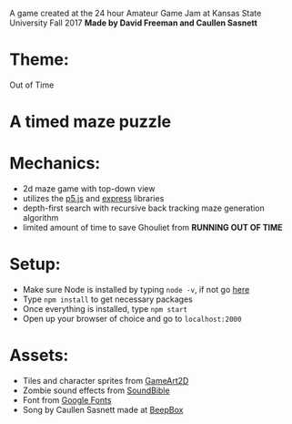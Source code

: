 A game created at the 24 hour Amateur Game Jam at Kansas State University Fall 2017
**Made by David Freeman and Caullen Sasnett**

# Theme:
Out of Time

# A timed maze puzzle

# Mechanics:
- 2d maze game with top-down view
- utilizes the [p5.js](https://p5js.org/) and [express](https://www.npmjs.com/package/express) libraries
- depth-first search with recursive back tracking maze generation algorithm
- limited amount of time to save Ghouliet from **RUNNING OUT OF TIME**

# Setup:
- Make sure Node is installed by typing `node -v`, if not go [here](https://nodejs.org/en/)
- Type `npm install` to get necessary packages
- Once everything is installed, type `npm start`
- Open up your browser of choice and go to `localhost:2000`

# Assets:
- Tiles and character sprites from [GameArt2D](http://www.gameart2d.com/freebies.html)
- Zombie sound effects from [SoundBible](http://soundbible.com/)
- Font from [Google Fonts](https://fonts.google.com/specimen/Freckle+Face)
- Song by Caullen Sasnett made at [BeepBox](beepbox.co)
